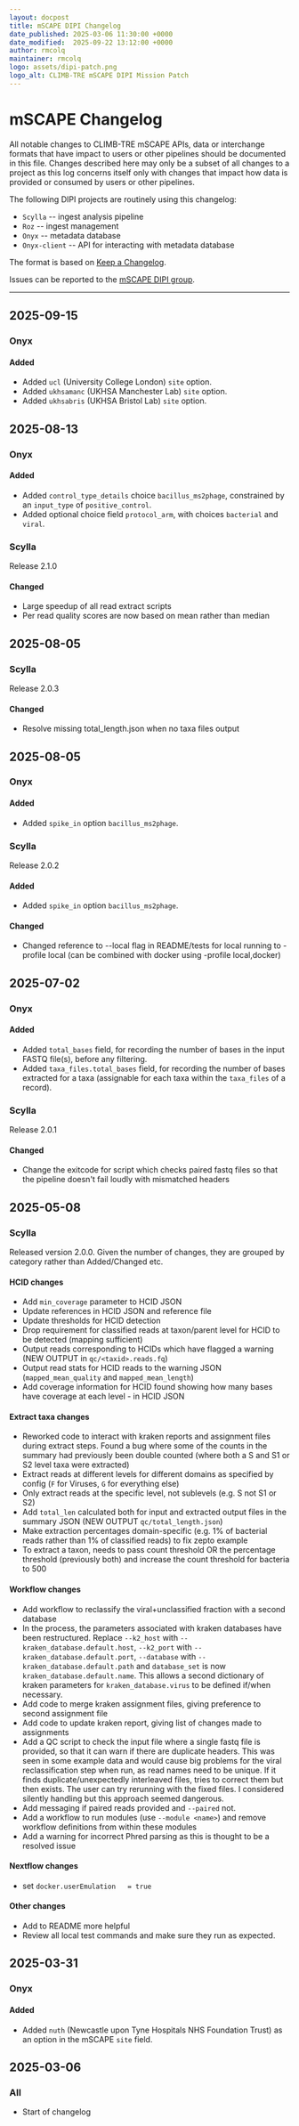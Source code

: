 ```yaml
---
layout: docpost
title: mSCAPE DIPI Changelog
date_published: 2025-03-06 11:30:00 +0000
date_modified:  2025-09-22 13:12:00 +0000
author: rmcolq
maintainer: rmcolq
logo: assets/dipi-patch.png
logo_alt: CLIMB-TRE mSCAPE DIPI Mission Patch
---
```


# mSCAPE Changelog

All notable changes to CLIMB-TRE mSCAPE APIs, data or interchange formats that have impact to users or other pipelines should be documented in this file.
Changes described here may only be a subset of all changes to a project as this log concerns itself only with changes that impact how data is provided or consumed by users or other pipelines.

The following DIPI projects are routinely using this changelog:

* `Scylla` -- ingest analysis pipeline
* `Roz` -- ingest management
* `Onyx` -- metadata database
* `Onyx-client` -- API for interacting with metadata database

The format is based on [Keep a Changelog](https://keepachangelog.com/en/1.0.0/).

Issues can be reported to the [mSCAPE DIPI group](https://github.com/CLIMB-TRE/mscape-dipi-group).

***

## 2025-09-15
### Onyx
#### Added
* Added `ucl` (University College London) `site` option.
* Added `ukhsamanc` (UKHSA Manchester Lab) `site` option.
* Added `ukhsabris` (UKHSA Bristol Lab) `site` option.

## 2025-08-13
### Onyx
#### Added
* Added `control_type_details` choice `bacillus_ms2phage`, constrained by an `input_type` of `positive_control`.
* Added optional choice field `protocol_arm`, with choices `bacterial` and `viral`.
### Scylla
Release 2.1.0
#### Changed
* Large speedup of all read extract scripts
* Per read quality scores are now based on mean rather than median

## 2025-08-05
### Scylla
Release 2.0.3
#### Changed
* Resolve missing total_length.json when no taxa files output

## 2025-08-05
### Onyx
#### Added
* Added `spike_in` option `bacillus_ms2phage`.
### Scylla
Release 2.0.2
#### Added
* Added `spike_in` option `bacillus_ms2phage`.
#### Changed
* Changed reference to --local flag in README/tests for local running to -profile local (can be combined with docker using -profile local,docker)

## 2025-07-02
### Onyx
#### Added
* Added `total_bases` field, for recording the number of bases in the input FASTQ file(s), before any filtering.
* Added `taxa_files.total_bases` field, for recording the number of bases extracted for a taxa (assignable for each taxa within the `taxa_files` of a record).
### Scylla
Release 2.0.1
#### Changed
* Change the exitcode for script which checks paired fastq files so that the pipeline doesn't fail loudly with mismatched headers

## 2025-05-08
### Scylla
Released version 2.0.0. Given the number of changes, they are grouped by category rather than Added/Changed etc. 

#### HCID changes
* Add `min_coverage` parameter to HCID JSON
* Update references in HCID JSON and reference file
* Update thresholds for HCID detection
* Drop requirement for classified reads at taxon/parent level for HCID to be detected (mapping sufficient)
* Output reads corresponding to HCIDs which have flagged a warning (NEW OUTPUT in `qc/<taxid>.reads.fq`)
* Output read stats for HCID reads to the warning JSON (`mapped_mean_quality` and `mapped_mean_length`)
* Add coverage information for HCID found showing how many bases have coverage at each level - in HCID JSON

#### Extract taxa changes
* Reworked code to interact with kraken reports and assignment files during extract steps. Found a bug where some of the counts in the summary had previously been double counted (where both a S and S1 or S2 level taxa were extracted)
* Extract reads at different levels for different domains as specified by config (`F` for Viruses, `G` for everything else)
* Only extract reads at the specific level, not sublevels (e.g. S not S1 or S2)
* Add `total_len` calculated both for input and extracted output files in the summary JSON (NEW OUTPUT `qc/total_length.json`)
* Make extraction percentages domain-specific (e.g. 1% of bacterial reads rather than 1% of classified reads) to fix zepto example
* To extract a taxon, needs to pass count threshold OR the percentage threshold (previously both) and increase the count threshold for bacteria to 500

#### Workflow changes
* Add workflow to reclassify the viral+unclassified fraction with a second database
* In the process, the parameters associated with kraken databases have been restructured. Replace `--k2_host` with `--kraken_database.default.host`, `--k2_port` with `--kraken_database.default.port`, `--database` with `--kraken_database.default.path` and `database_set` is now `kraken_database.default.name`. This allows a second dictionary of kraken parameters for `kraken_database.virus` to be defined if/when necessary.
* Add code to merge kraken assignment files, giving preference to second assignment file
* Add code to update kraken report, giving list of changes made to assignments 
* Add a QC script to check the input file where a single fastq file is provided, so that it can warn if there are duplicate headers. This was seen in some example data and would cause big problems for the viral reclassification step when run, as read names need to be unique. If it finds duplicate/unexpectedly interleaved files, tries to correct them but then exists. The user can try rerunning with the fixed files. I considered silently handling but this approach seemed dangerous.
* Add messaging if paired reads provided and `--paired` not.
* Add a workflow to run modules (use `--module <name>`) and remove workflow definitions from within these modules
* Add a warning for incorrect Phred parsing as this is thought to be a resolved issue

#### Nextflow changes
* set `docker.userEmulation   = true`

#### Other changes
* Add to README more helpful
* Review all local test commands and make sure they run as expected.

## 2025-03-31
### Onyx
#### Added
* Added `nuth` (Newcastle upon Tyne Hospitals NHS Foundation Trust) as an option in the mSCAPE `site` field. 

## 2025-03-06
### All
* Start of changelog
